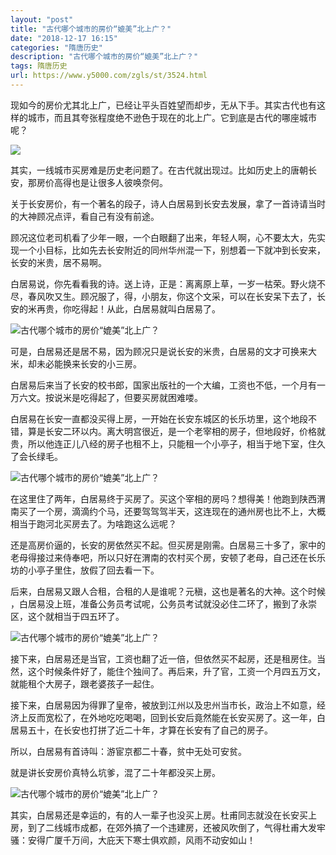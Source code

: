 ```yaml
---
layout: "post"
title: "古代哪个城市的房价“媲美”北上广？"
date: "2018-12-17 16:15"
categories: "隋唐历史"
description: "古代哪个城市的房价“媲美”北上广？"
tags: 隋唐历史
url: https://www.y5000.com/zgls/st/3524.html
---
```






现如今的房价尤其北上广，已经让平头百姓望而却步，无从下手。其实古代也有这样的城市，而且其夸张程度绝不逊色于现在的北上广。它到底是古代的哪座城市呢？

![](https://img.y5000.com/uploads/allimg/161017/1433505339-0.jpg)

其实，一线城市买房难是历史老问题了。在古代就出现过。比如历史上的唐朝长安，那房价高得也是让很多人彼唤奈何。

关于长安房价，有一个著名的段子，诗人白居易到长安去发展，拿了一首诗请当时的大神顾况点评，看自己有没有前途。

顾况这位老司机看了少年一眼，一个白眼翻了出来，年轻人啊，心不要太大，先实现一个小目标，比如先去长安附近的同州华州混一下，别想着一下就冲到长安来，长安的米贵，居不易啊。

白居易说，你先看看我的诗。送上诗，正是：离离原上草，一岁一枯荣。野火烧不尽，春风吹又生。顾况服了，得，小朋友，你这个文采，可以在长安呆下去了，长安的米再贵，你吃得起！从此，白居易就叫白居易了。

![古代哪个城市的房价“媲美”北上广？](/uploads/allimg/161017/6-16101G41914T9.JPG)

可是，白居易还是居不易，因为顾况只是说长安的米贵，白居易的文才可换来大米，却未必能换来长安的小三房。

白居易后来当了长安的校书郎，国家出版社的一个大编，工资也不低，一个月有一万六文。按说米是吃得起了，但要买房就困难喽。

白居易在长安一直都没买得上房，一开始在长安东城区的长乐坊里，这个地段不错，算是长安二环以内。离大明宫很近，是一个老宰相的房子，但地段好，价格就贵，所以他连正儿八经的房子也租不上，只能租一个小亭子，相当于地下室，住久了会长绿毛。

![古代哪个城市的房价“媲美”北上广？](/uploads/allimg/161017/6-16101G41IE41.JPG)

在这里住了两年，白居易终于买房了。买这个宰相的房吗？想得美！他跑到陕西渭南买了一个房，滴滴约个马，还要驾驾驾半天，这连现在的通州房也比不上，大概相当于跑河北买房去了。为啥跑这么远呢？

还是高房价逼的，长安的房依然买不起。但买房是刚需。白居易三十多了，家中的老母得接过来侍奉吧，所以只好在渭南的农村买个房，安顿了老母，自己还在长乐坊的小亭子里住，放假了回去看一下。

后来，白居易又跟人合租，合租的人是谁呢？元稹，这也是著名的大神。这个时候
，白居易没上班，准备公务员考试呢，公务员考试就没必住二环了，搬到了永崇区，这个就相当于四五环了。

![古代哪个城市的房价“媲美”北上广？](/uploads/allimg/161017/6-16101G42145L3.JPG)

接下来，白居易还是当官，工资也翻了近一倍，但依然买不起房，还是租房住。当然，这个时候条件好了，能住个独间了。再后来，升了官，工资一个月四五万文，就能租个大房子，跟老婆孩子一起住。

接下来，白居易因为得罪了皇帝，被放到江州以及忠州当市长，政治上不如意，经济上反而宽松了，在外地吃吃喝喝，回到长安后竟然能在长安买房了。这一年，白居易五十，在长安也打拼了近二十年，才算在长安有了自己的房子。

所以，白居易有首诗叫：游宦京都二十春，贫中无处可安贫。

就是讲长安房价真特么坑爹，混了二十年都没买上房。

![古代哪个城市的房价“媲美”北上广？](/uploads/allimg/161017/6-16101G42430958.JPG)

其实，白居易还是幸运的，有的人一辈子也没买上房。杜甫同志就没在长安买上房，到了二线城市成都，在郊外搞了一个违建房，还被风吹倒了，气得杜甫大发牢骚：安得广厦千万间，大庇天下寒士俱欢颜，风雨不动安如山！
